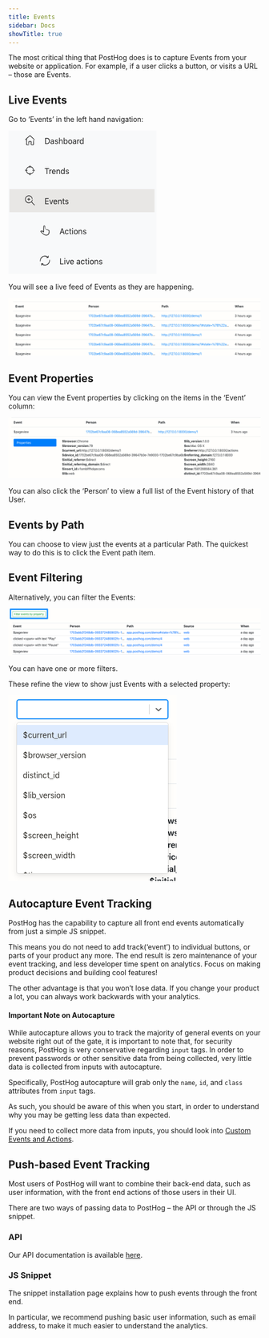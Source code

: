 ```yaml
---
title: Events
sidebar: Docs
showTitle: true
---
```


The most critical thing that PostHog does is to capture Events from your website or application. For example, if a user clicks a button, or visits a URL – those are Events.

## Live Events

Go to ‘Events’ in the left hand navigation:

![left hand navigation - events selected](../../images/03/Posthog-15.png)

You will see a live feed of Events as they are happening.

![live feed of events](../../images/02/Screenshot-2020-02-09-at-18.05.28.png)
<br>

## Event Properties

You can view the Event properties by clicking on the items in the ‘Event’ column:

![event properties](../../images/02/Screenshot-2020-02-09-at-18.06.41.png)

You can also click the ‘Person’ to view a full list of the Event history of that User.
<br>

## Events by Path

You can choose to view just the events at a particular Path. The quickest way to do this is to click the Event path item.
<br>

## Event Filtering

Alternatively, you can filter the Events:

![event filtering](../../images/03/Posthog-11.png)

You can have one or more filters.

These refine the view to show just Events with a selected property:

![Event property filtering](../../images/02/Screenshot-2020-02-09-at-18.09.29.png)
<br>

## Autocapture Event Tracking

PostHog has the capability to capture all front end events automatically from just a simple JS snippet.

This means you do not need to add track(‘event’) to individual buttons, or parts of your product any more. The end result is zero maintenance of your event tracking, and less developer time spent on analytics. Focus on making product decisions and building cool features!

The other advantage is that you won’t lose data. If you change your product a lot, you can always work backwards with your analytics.

#### Important Note on Autocapture

While autocapture allows you to track the majority of general events on your website right out of the gate, it is important to note that, for security reasons, PostHog is very conservative regarding `input` tags. In order to prevent passwords or other sensitive data from being collected, very little data is collected from inputs with autocapture.

Specifically, PostHog autocapture will grab only the `name`, `id`, and `class` attributes from `input` tags. 

As such, you should be aware of this when you start, in order to understand why you may be getting less data than expected.

If you need to collect more data from inputs, you should look into [Custom Events and Actions](/docs/features/actions).
<br>

## Push-based Event Tracking

Most users of PostHog will want to combine their back-end data, such as user information, with the front end actions of those users in their UI.

There are two ways of passing data to PostHog – the API or through the JS snippet.
<br>

### API

Our API documentation is available [here](/docs/api/overview).
<br>

### JS Snippet

The snippet installation page explains how to push events through the front end.

In particular, we recommend pushing basic user information, such as email address, to make it much easier to understand the analytics.

